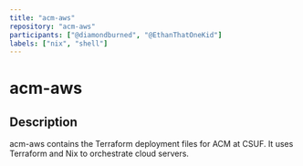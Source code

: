 ```yaml
---
title: "acm-aws"
repository: "acm-aws"
participants: ["@diamondburned", "@EthanThatOneKid"]
labels: ["nix", "shell"]
---
```


# acm-aws

## Description

acm-aws contains the Terraform deployment files for ACM at CSUF. It uses
Terraform and Nix to orchestrate cloud servers.
